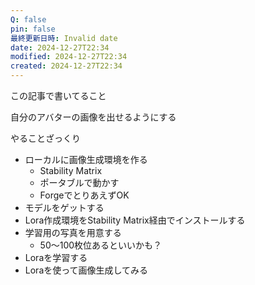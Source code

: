 ```yaml
---
Q: false
pin: false
最終更新日時: Invalid date
date: 2024-12-27T22:34
modified: 2024-12-27T22:34
created: 2024-12-27T22:34
---
```

  

この記事で書いてること

自分のアバターの画像を出せるようにする

  

やることざっくり

- ローカルに画像生成環境を作る
    - Stability Matrix
    - ポータブルで動かす
    - ForgeでとりあえずOK
- モデルをゲットする
- Lora作成環境をStability Matrix経由でインストールする
- 学習用の写真を用意する
    - 50～100枚位あるといいかも？
- Loraを学習する
- Loraを使って画像生成してみる